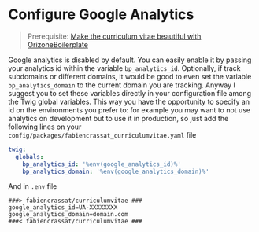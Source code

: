 # Configure Google Analytics

> Prerequisite: [Make the curriculum vitae beautiful with OrizoneBoilerplate](https://github.com/fabiencrassat/CurriculumVitaeBundle/blob/master/Resources/doc/OrizoneBoilerplateTemplate.md)

Google analytics is disabled by default. You can easily enable it by passing your analytics id within the variable `bp_analytics_id`.
Optionally, if track subdomains or different domains, it would be good to even set the variable `bp_analytics_domain` to the current domain you are tracking.
Anyway I suggest you to set these variables directly in your configuration file among the Twig global variables. This way you have the opportunity to specify an id on the environments you prefer to: for example you may want to not use analytics on development but to use it in production, so just add the following lines on your `config/packages/fabiencrassat_curriculumvitae.yaml` file

```yaml
twig:
  globals:
    bp_analytics_id: '%env(google_analytics_id)%'
    bp_analytics_domain: '%env(google_analytics_domain)%'
```

And in `.env` file

```text
###> fabiencrassat/curriculumvitae ###
google_analytics_id=UA-XXXXXXXX
google_analytics_domain=domain.com
###< fabiencrassat/curriculumvitae ###
```
